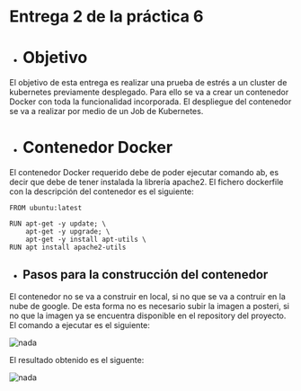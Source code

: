 # Entrega 2 de la práctica 6 
- # Objetivo
El objetivo de esta entrega es realizar una prueba de estrés a un cluster de kubernetes previamente desplegado. 
Para ello se va a crear un contenedor Docker con toda la funcionalidad incorporada.
El despliegue del contenedor se va a realizar por medio de un Job de Kubernetes.

- # Contenedor Docker
El contenedor Docker requerido debe de poder ejecutar comando ab, es decir que debe de tener instalada la librería apache2.
El fichero dockerfile con la descripción del contenedor es el siguiente:

```
FROM ubuntu:latest

RUN apt-get -y update; \
    apt-get -y upgrade; \
    apt-get -y install apt-utils \
RUN apt install apache2-utils
```

- ## Pasos para la construcción del contenedor
El contenedor no se va a construir en local, si no que se va a contruir en la nube de google. De esta forma no es necesario subir la imagen a posteri, si no que la imagen ya se encuentra disponible en el repository del proyecto.
El comando a ejecutar es el siguiente:

![nada](images/contruccion_nube.png)
    
El resultado obtenido es el siguente:

![nada](images/contruccion_nube_resultado.png)